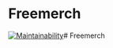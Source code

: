 # Freemerch
[![Maintainability](https://api.codeclimate.com/v1/badges/e2028f61a225ec867f94/maintainability)](https://codeclimate.com/github/soniabzh51/Freemerch/maintainability)# Freemerch
